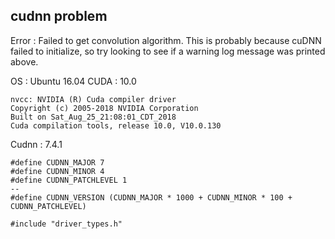 ## cudnn problem

Error : Failed to get convolution algorithm. This is probably because cuDNN failed to initialize, so try looking to see if a warning log message was printed above.

OS : Ubuntu 16.04
CUDA : 10.0

```
nvcc: NVIDIA (R) Cuda compiler driver
Copyright (c) 2005-2018 NVIDIA Corporation
Built on Sat_Aug_25_21:08:01_CDT_2018
Cuda compilation tools, release 10.0, V10.0.130
```

Cudnn : 7.4.1

```
#define CUDNN_MAJOR 7
#define CUDNN_MINOR 4
#define CUDNN_PATCHLEVEL 1
--
#define CUDNN_VERSION (CUDNN_MAJOR * 1000 + CUDNN_MINOR * 100 + CUDNN_PATCHLEVEL)

#include "driver_types.h"
```


